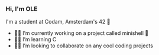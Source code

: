 ### Hi, I'm **OLE**

I'm a student at Codam, Amsterdam's 42 🌟
- 🧞‍♂️ I’m currently working on a project called minishell 🐢 
- 🤷‍♂️ I’m learning C
- 🙋‍♂️ I’m looking to collaborate on any cool coding projects
